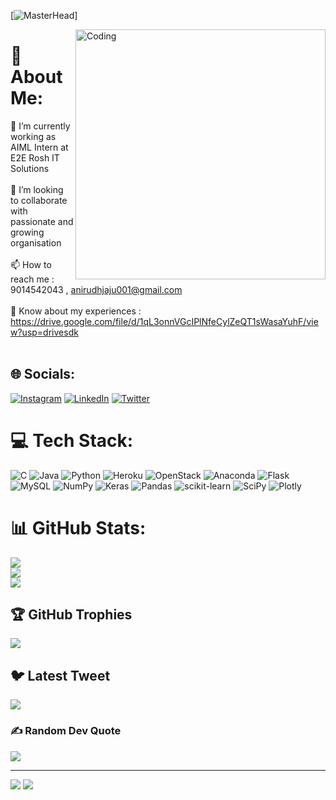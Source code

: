 [![MasterHead](https://www.advanceinnovationgroup.com/images/aiml.jpg)]

<img align="right" alt="Coding" width="400" src="https://resources.biginterview.com/wp-content/uploads/2022/12/Resume-Template-for-a-Data-Scientist.jpg">

# 💫 About Me:
🔭 I’m currently working as AIML Intern at E2E Rosh IT Solutions<br><br>👯 I’m looking to collaborate with passionate and growing organisation<br><br>📫 How to reach me : 9014542043 , anirudhjaju001@gmail.com<br><br>📄 Know about my experiences : https://drive.google.com/file/d/1qL3onnVGcIPlNfeCylZeQT1sWasaYuhF/view?usp=drivesdk<br><br>


## 🌐 Socials:
[![Instagram](https://img.shields.io/badge/Instagram-%23E4405F.svg?logo=Instagram&logoColor=white)](https://instagram.com/_anirudh_jaju_007) [![LinkedIn](https://img.shields.io/badge/LinkedIn-%230077B5.svg?logo=linkedin&logoColor=white)](https://linkedin.com/in/anirudhjaju) [![Twitter](https://img.shields.io/badge/Twitter-%231DA1F2.svg?logo=Twitter&logoColor=white)](https://twitter.com/Anirudh39193343) 

# 💻 Tech Stack:
![C](https://img.shields.io/badge/c-%2300599C.svg?style=for-the-badge&logo=c&logoColor=white) ![Java](https://img.shields.io/badge/java-%23ED8B00.svg?style=for-the-badge&logo=java&logoColor=white) ![Python](https://img.shields.io/badge/python-3670A0?style=for-the-badge&logo=python&logoColor=ffdd54) ![Heroku](https://img.shields.io/badge/heroku-%23430098.svg?style=for-the-badge&logo=heroku&logoColor=white) ![OpenStack](https://img.shields.io/badge/Openstack-%23f01742.svg?style=for-the-badge&logo=openstack&logoColor=white) ![Anaconda](https://img.shields.io/badge/Anaconda-%2344A833.svg?style=for-the-badge&logo=anaconda&logoColor=white) ![Flask](https://img.shields.io/badge/flask-%23000.svg?style=for-the-badge&logo=flask&logoColor=white) ![MySQL](https://img.shields.io/badge/mysql-%2300f.svg?style=for-the-badge&logo=mysql&logoColor=white) ![NumPy](https://img.shields.io/badge/numpy-%23013243.svg?style=for-the-badge&logo=numpy&logoColor=white) ![Keras](https://img.shields.io/badge/Keras-%23D00000.svg?style=for-the-badge&logo=Keras&logoColor=white) ![Pandas](https://img.shields.io/badge/pandas-%23150458.svg?style=for-the-badge&logo=pandas&logoColor=white) ![scikit-learn](https://img.shields.io/badge/scikit--learn-%23F7931E.svg?style=for-the-badge&logo=scikit-learn&logoColor=white) ![SciPy](https://img.shields.io/badge/SciPy-%230C55A5.svg?style=for-the-badge&logo=scipy&logoColor=%white) ![Plotly](https://img.shields.io/badge/Plotly-%233F4F75.svg?style=for-the-badge&logo=plotly&logoColor=white)
# 📊 GitHub Stats:
![](https://github-readme-stats.vercel.app/api?username=anirudhjaju&theme=dark&hide_border=false&include_all_commits=false&count_private=false)<br/>
![](https://github-readme-streak-stats.herokuapp.com/?user=anirudhjaju&theme=dark&hide_border=false)<br/>
![](https://github-readme-stats.vercel.app/api/top-langs/?username=anirudhjaju&theme=dark&hide_border=false&include_all_commits=false&count_private=false&layout=compact)

## 🏆 GitHub Trophies
![](https://github-profile-trophy.vercel.app/?username=anirudhjaju&theme=radical&no-frame=false&no-bg=false&margin-w=4)

## 🐦 Latest Tweet
[![](https://gtce.itsvg.in/api?username=Anirudh39193343)](https://github.com/VishwaGauravIn/github-twitter-card-embed)

### ✍️ Random Dev Quote
![](https://quotes-github-readme.vercel.app/api?type=horizontal&theme=radical)

---
[![](https://visitcount.itsvg.in/api?id=anirudhjaju&icon=0&color=0)](https://visitcount.itsvg.in)
[![](https://visitcount.itsvg.in/api?id=anirudhjaju&label=Profile%20Views&color=1&icon=5&pretty=false)](https://visitcount.itsvg.in)

<!-- Proudly created with GPRM ( https://gprm.itsvg.in ) -->
